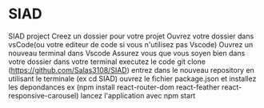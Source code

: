# SIAD
SIAD project
Creez un dossier pour votre projet 
Ouvrez votre dossier dans vsCode(ou votre editeur de code si vous n'utilisez pas Vscode)
Ouvrez un nouveau terminal dans Vscode Assurez vous que vous soyen bien dans votre dossier
dans votre terminal executez le code git clone (https://github.com/Salas3108/SIAD)
entrez dans le nouveau repository en utilisant le terminale (ex cd SIAD)
ouvrez le fichier package.json et installez les depondances ex (npm install react-router-dom react-feather react-responsive-carousel)
lancez l'application avec npm start
